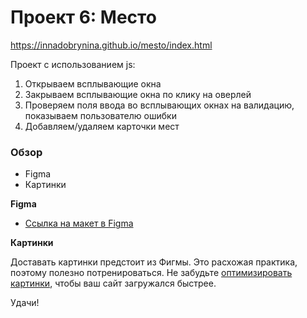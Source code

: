# Проект 6: Место 
https://innadobrynina.github.io/mesto/index.html

Проект с использованием js:
1. Открываем всплывающие окна
2. Закрываем всплывающие окна по клику на оверлей
3. Проверяем поля ввода во всплывающих окнах на валидацию, показываем пользователю ошибки
4. Добавляем/удаляем карточки мест
### Обзор

* Figma
* Картинки

**Figma**

* [Ссылка на макет в Figma](https://www.figma.com/file/StZjf8HnoeLdiXS7dYrLAh/JavaScript.-Sprint-4)

**Картинки**

Доставать картинки предстоит из Фигмы. Это расхожая практика, поэтому полезно потренироваться.
Не забудьте [оптимизировать картинки](https://tinypng.com/), чтобы ваш сайт загружался быстрее.

Удачи!
